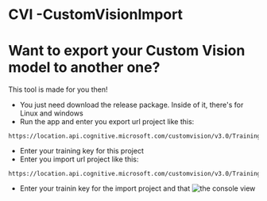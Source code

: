 # CVI -CustomVisionImport
# Want to export your Custom Vision model to another one?
This tool is made for you then!
  - You just need download the release package. Inside of it, there's for Linux and windows
  - Run the app and enter you export url project like this:
```
https://location.api.cognitive.microsoft.com/customvision/v3.0/Training/projects/yourprojectid
```
- Enter your training key for this project
- Enter you import url project like this:
```
https://location.api.cognitive.microsoft.com/customvision/v3.0/Training/projects/yourprojectid
```
- Enter your trainin key for the import project and that
![the console view](https://i.gyazo.com/2faa9155b06644d1da3506bc164d1547.png)
